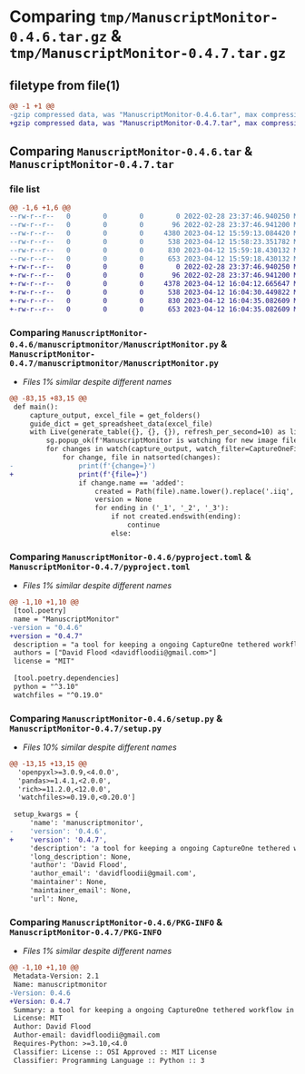 # Comparing `tmp/ManuscriptMonitor-0.4.6.tar.gz` & `tmp/ManuscriptMonitor-0.4.7.tar.gz`

## filetype from file(1)

```diff
@@ -1 +1 @@
-gzip compressed data, was "ManuscriptMonitor-0.4.6.tar", max compression
+gzip compressed data, was "ManuscriptMonitor-0.4.7.tar", max compression
```

## Comparing `ManuscriptMonitor-0.4.6.tar` & `ManuscriptMonitor-0.4.7.tar`

### file list

```diff
@@ -1,6 +1,6 @@
--rw-r--r--   0        0        0        0 2022-02-28 23:37:46.940250 ManuscriptMonitor-0.4.6/manuscriptmonitor/__init__.py
--rw-r--r--   0        0        0       96 2022-02-28 23:37:46.941200 ManuscriptMonitor-0.4.6/manuscriptmonitor/__main__.py
--rw-r--r--   0        0        0     4380 2023-04-12 15:59:13.084420 ManuscriptMonitor-0.4.6/manuscriptmonitor/ManuscriptMonitor.py
--rw-r--r--   0        0        0      538 2023-04-12 15:58:23.351782 ManuscriptMonitor-0.4.6/pyproject.toml
--rw-r--r--   0        0        0      830 2023-04-12 15:59:18.430132 ManuscriptMonitor-0.4.6/setup.py
--rw-r--r--   0        0        0      653 2023-04-12 15:59:18.430132 ManuscriptMonitor-0.4.6/PKG-INFO
+-rw-r--r--   0        0        0        0 2022-02-28 23:37:46.940250 ManuscriptMonitor-0.4.7/manuscriptmonitor/__init__.py
+-rw-r--r--   0        0        0       96 2022-02-28 23:37:46.941200 ManuscriptMonitor-0.4.7/manuscriptmonitor/__main__.py
+-rw-r--r--   0        0        0     4378 2023-04-12 16:04:12.665647 ManuscriptMonitor-0.4.7/manuscriptmonitor/ManuscriptMonitor.py
+-rw-r--r--   0        0        0      538 2023-04-12 16:04:30.449822 ManuscriptMonitor-0.4.7/pyproject.toml
+-rw-r--r--   0        0        0      830 2023-04-12 16:04:35.082609 ManuscriptMonitor-0.4.7/setup.py
+-rw-r--r--   0        0        0      653 2023-04-12 16:04:35.082609 ManuscriptMonitor-0.4.7/PKG-INFO
```

### Comparing `ManuscriptMonitor-0.4.6/manuscriptmonitor/ManuscriptMonitor.py` & `ManuscriptMonitor-0.4.7/manuscriptmonitor/ManuscriptMonitor.py`

 * *Files 1% similar despite different names*

```diff
@@ -83,15 +83,15 @@
 def main():
     capture_output, excel_file = get_folders()
     guide_dict = get_spreadsheet_data(excel_file)
     with Live(generate_table({}, {}, {}), refresh_per_second=10) as live:
         sg.popup_ok(f'ManuscriptMonitor is watching for new image files in {capture_output}\nTo quit, press CTRL + C or close the terminal.')
         for changes in watch(capture_output, watch_filter=CaptureOneFilter()):
             for change, file in natsorted(changes):
-                print(f'{change=}')
+                print(f'{file=}')
                 if change.name == 'added':
                     created = Path(file).name.lower().replace('.iiq', '')
                     version = None
                     for ending in ('_1', '_2', '_3'):
                         if not created.endswith(ending):
                             continue
                         else:
```

### Comparing `ManuscriptMonitor-0.4.6/pyproject.toml` & `ManuscriptMonitor-0.4.7/pyproject.toml`

 * *Files 1% similar despite different names*

```diff
@@ -1,10 +1,10 @@
 [tool.poetry]
 name = "ManuscriptMonitor"
-version = "0.4.6"
+version = "0.4.7"
 description = "a tool for keeping a ongoing CaptureOne tethered workflow in sync with a guide sheet"
 authors = ["David Flood <davidfloodii@gmail.com>"]
 license = "MIT"
 
 [tool.poetry.dependencies]
 python = "^3.10"
 watchfiles = "^0.19.0"
```

### Comparing `ManuscriptMonitor-0.4.6/setup.py` & `ManuscriptMonitor-0.4.7/setup.py`

 * *Files 10% similar despite different names*

```diff
@@ -13,15 +13,15 @@
  'openpyxl>=3.0.9,<4.0.0',
  'pandas>=1.4.1,<2.0.0',
  'rich>=11.2.0,<12.0.0',
  'watchfiles>=0.19.0,<0.20.0']
 
 setup_kwargs = {
     'name': 'manuscriptmonitor',
-    'version': '0.4.6',
+    'version': '0.4.7',
     'description': 'a tool for keeping a ongoing CaptureOne tethered workflow in sync with a guide sheet',
     'long_description': None,
     'author': 'David Flood',
     'author_email': 'davidfloodii@gmail.com',
     'maintainer': None,
     'maintainer_email': None,
     'url': None,
```

### Comparing `ManuscriptMonitor-0.4.6/PKG-INFO` & `ManuscriptMonitor-0.4.7/PKG-INFO`

 * *Files 1% similar despite different names*

```diff
@@ -1,10 +1,10 @@
 Metadata-Version: 2.1
 Name: manuscriptmonitor
-Version: 0.4.6
+Version: 0.4.7
 Summary: a tool for keeping a ongoing CaptureOne tethered workflow in sync with a guide sheet
 License: MIT
 Author: David Flood
 Author-email: davidfloodii@gmail.com
 Requires-Python: >=3.10,<4.0
 Classifier: License :: OSI Approved :: MIT License
 Classifier: Programming Language :: Python :: 3
```

